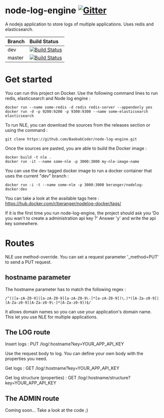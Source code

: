 # node-log-engine [![Gitter](https://badges.gitter.im/BaobabCoder/node-log-engine.svg)](https://gitter.im/BaobabCoder/node-log-engine?utm_source=badge&utm_medium=badge&utm_campaign=pr-badge)
A nodejs application to store logs of multiple applications. Uses redis and elasticsearch.

Branch | Build Status 
------ | :----------- 
dev | [![Build Status](https://travis-ci.org/BaobabCoder/node-log-engine.svg?branch=dev)](https://travis-ci.org/BaobabCoder/node-log-engine)
master | [![Build Status](https://travis-ci.org/BaobabCoder/node-log-engine.svg?branch=master)](https://travis-ci.org/BaobabCoder/node-log-engine)


# Get started

You can run this project on Docker. Use the following command lines to run redis, elasticsearch and Node log engine :

    docker run --name some-redis -d redis redis-server --appendonly yes
    docker run -d -p 9200:9200 -p 9300:9300 --name some-elasticsearch elasticsearch

To run NLE, you can download the sources from the releases section or using the command :

    git clone https://github.com/BaobabCoder/node-log-engine.git

Once the sources are pasted, you are able to build the Docker image :

    docker build -t nle .
    docker run -it --name some-nle -p 3000:3000 my-nle-image-name

You can use the dev tagged docker image to run a docker container that uses the current "dev" branch :

    docker run -i -t --name some-nle -p 3000:3000 beranger/nodelog-docker:dev

You can take a look at the available tags here : https://hub.docker.com/r/beranger/nodelog-docker/tags/

If it is the first time you run node-log-engine, the project should ask you 'Do you wan't to create a administration api key ?'
Answer 'y' and write the api key somewhere.

# Routes

NLE use method-override. You can set a request parameter '_method=PUT' to send a PUT request.

## hostname parameter

The hostname parameter has to match the following regex :        

    /^(([a-zA-Z0-9]|[a-zA-Z0-9][a-zA-Z0-9\-]*[a-zA-Z0-9])\.)*([A-Za-z0-9]|[A-Za-z0-9][A-Za-z0-9\-]*[A-Za-z0-9])$/

It allows domain names so you can use your application's domain name. This let you use NLE for multiple applications.

## The LOG route

Insert logs : 
    PUT /log/:hostname?key=YOUR_APP_API_KEY
    
Use the request body to log. You can define your own body with the properties you need.

Get logs :
    GET /log/:hostname?key=YOUR_APP_API_KEY
    
Get log structure (properties) :
    GET /log/:hostname/structure?key=YOUR_APP_API_KEY
    
## The ADMIN route

Coming soon... Take a look at the code ;)

